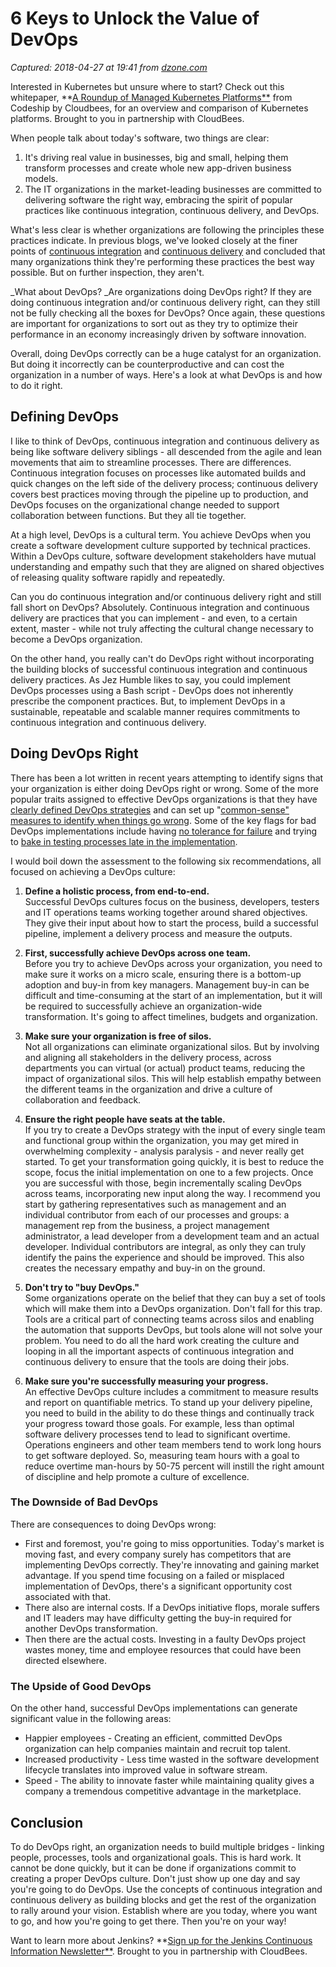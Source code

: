 # 6 Keys to Unlock the Value of DevOps

_Captured: 2018-04-27 at 19:41 from [dzone.com](https://dzone.com/articles/6-keys-to-unlock-the-value-of-devops?edition=376215&utm_source=Daily%20Digest&utm_medium=email&utm_campaign=Daily%20Digest%202018-04-27)_

Interested in Kubernetes but unsure where to start? Check out this whitepaper, **[A Roundup of Managed Kubernetes Platforms**](https://dzone.com/go?i=282427&u=https%3A%2F%2Fpages.cloudbees.com%2Fl%2F272242%2F2018-03-07%2F7wybk%2520) from Codeship by Cloudbees, for an overview and comparison of Kubernetes platforms. Brought to you in partnership with CloudBees.

When people talk about today's software, two things are clear:

  1. It's driving real value in businesses, big and small, helping them transform processes and create whole new app-driven business models.
  2. The IT organizations in the market-leading businesses are committed to delivering software the right way, embracing the spirit of popular practices like continuous integration, continuous delivery, and DevOps.

What's less clear is whether organizations are following the principles these practices indicate. In previous blogs, we've looked closely at the finer points of [continuous integration](https://www.cloudbees.com/blog/7-ways-know-youve-aced-continuous-integration) and [continuous delivery](https://www.cloudbees.com/blog/6-steps-know-youve-hit-home-run-continuous-delivery) and concluded that many organizations think they're performing these practices the best way possible. But on further inspection, they aren't.

_What about DevOps? _Are organizations doing DevOps right? If they are doing continuous integration and/or continuous delivery right, can they still not be fully checking all the boxes for DevOps? Once again, these questions are important for organizations to sort out as they try to optimize their performance in an economy increasingly driven by software innovation.

Overall, doing DevOps correctly can be a huge catalyst for an organization. But doing it incorrectly can be counterproductive and can cost the organization in a number of ways. Here's a look at what DevOps is and how to do it right.

## Defining DevOps

I like to think of DevOps, continuous integration and continuous delivery as being like software delivery siblings - all descended from the agile and lean movements that aim to streamline processes. There are differences. Continuous integration focuses on processes like automated builds and quick changes on the left side of the delivery process; continuous delivery covers best practices moving through the pipeline up to production, and DevOps focuses on the organizational change needed to support collaboration between functions. But they all tie together.

At a high level, DevOps is a cultural term. You achieve DevOps when you create a software development culture supported by technical practices. Within a DevOps culture, software development stakeholders have mutual understanding and empathy such that they are aligned on shared objectives of releasing quality software rapidly and repeatedly.

Can you do continuous integration and/or continuous delivery right and still fall short on DevOps? Absolutely. Continuous integration and continuous delivery are practices that you can implement - and even, to a certain extent, master - while not truly affecting the cultural change necessary to become a DevOps organization.

On the other hand, you really can't do DevOps right without incorporating the building blocks of successful continuous integration and continuous delivery practices. As Jez Humble likes to say, you could implement DevOps processes using a Bash script - DevOps does not inherently prescribe the component practices. But, to implement DevOps in a sustainable, repeatable and scalable manner requires commitments to continuous integration and continuous delivery.

## Doing DevOps Right

There has been a lot written in recent years attempting to identify signs that your organization is either doing DevOps right or wrong. Some of the more popular traits assigned to effective DevOps organizations is that they have [clearly defined DevOps strategies](https://www.happiestminds.com/blogs/doing-devops-the-right-way/) and can set up "[common-sense" measures to identify when things go wrong](https://www.itbusinessedge.com/blogs/infrastructure/devops-done-right-the-first-time.html). Some of the key flags for bad DevOps implementations include having [no tolerance for failure](https://www.infoworld.com/article/3011631/devops/7-signs-youre-doing-devops-wrong.html) and trying to [bake in testing processes late in the implementation](https://techcrunch.com/2016/07/04/youre-doing-devops-wrong/).

I would boil down the assessment to the following six recommendations, all focused on achieving a DevOps culture:

  1. **Define a holistic process, from end-to-end.**  
Successful DevOps cultures focus on the business, developers, testers and IT operations teams working together around shared objectives. They give their input about how to start the process, build a successful pipeline, implement a delivery process and measure the outputs.  

  2. **First, successfully achieve DevOps across one team.**  
Before you try to achieve DevOps across your organization, you need to make sure it works on a micro scale, ensuring there is a bottom-up adoption and buy-in from key managers. Management buy-in can be difficult and time-consuming at the start of an implementation, but it will be required to successfully achieve an organization-wide transformation. It's going to affect timelines, budgets and organization.  

  3. **Make sure your organization is free of silos.**  
Not all organizations can eliminate organizational silos. But by involving and aligning all stakeholders in the delivery process, across departments you can virtual (or actual) product teams, reducing the impact of organizational silos. This will help establish empathy between the different teams in the organization and drive a culture of collaboration and feedback.  

  4. **Ensure the right people have seats at the table.**  
If you try to create a DevOps strategy with the input of every single team and functional group within the organization, you may get mired in overwhelming complexity - analysis paralysis - and never really get started. To get your transformation going quickly, it is best to reduce the scope, focus the initial implementation on one to a few projects. Once you are successful with those, begin incrementally scaling DevOps across teams, incorporating new input along the way. I recommend you start by gathering representatives such as management and an individual contributor from each of our processes and groups: a management rep from the business, a project management administrator, a lead developer from a development team and an actual developer. Individual contributors are integral, as only they can truly identify the pains the experience and should be improved. This also creates the necessary empathy and buy-in on the ground.  

  5. **Don't try to "buy DevOps."**  
Some organizations operate on the belief that they can buy a set of tools which will make them into a DevOps organization. Don't fall for this trap. Tools are a critical part of connecting teams across silos and enabling the automation that supports DevOps, but tools alone will not solve your problem. You need to do all the hard work creating the culture and looping in all the important aspects of continuous integration and continuous delivery to ensure that the tools are doing their jobs.  

  6. **Make sure you're successfully measuring your progress.**  
An effective DevOps culture includes a commitment to measure results and report on quantifiable metrics. To stand up your delivery pipeline, you need to build in the ability to do these things and continually track your progress toward those goals. For example, less than optimal software delivery processes tend to lead to significant overtime. Operations engineers and other team members tend to work long hours to get software deployed. So, measuring team hours with a goal to reduce overtime man-hours by 50-75 percent will instill the right amount of discipline and help promote a culture of excellence.

### The Downside of Bad DevOps

There are consequences to doing DevOps wrong:

  * First and foremost, you're going to miss opportunities. Today's market is moving fast, and every company surely has competitors that are implementing DevOps correctly. They're innovating and gaining market advantage. If you spend time focusing on a failed or misplaced implementation of DevOps, there's a significant opportunity cost associated with that.
  * There also are internal costs. If a DevOps initiative flops, morale suffers and IT leaders may have difficulty getting the buy-in required for another DevOps transformation.
  * Then there are the actual costs. Investing in a faulty DevOps project wastes money, time and employee resources that could have been directed elsewhere.

### The Upside of Good DevOps

On the other hand, successful DevOps implementations can generate significant value in the following areas:

  * Happier employees - Creating an efficient, committed DevOps organization can help companies maintain and recruit top talent.
  * Increased productivity - Less time wasted in the software development lifecycle translates into improved value in software stream.
  * Speed - The ability to innovate faster while maintaining quality gives a company a tremendous competitive advantage in the marketplace.

## Conclusion

To do DevOps right, an organization needs to build multiple bridges - linking people, processes, tools and organizational goals. This is hard work. It cannot be done quickly, but it can be done if organizations commit to creating a proper DevOps culture. Don't just show up one day and say you're going to do DevOps. Use the concepts of continuous integration and continuous delivery as building blocks and get the rest of the organization to rally around your vision. Establish where are you today, where you want to go, and how you're going to get there. Then you're on your way!

Want to learn more about Jenkins? **[Sign up for the Jenkins Continuous Information Newsletter**](https://dzone.com/go?i=282428&u=https%3A%2F%2Fpages.cloudbees.com%2Fl%2F272242%2F2018-03-07%2F7wydh). Brought to you in partnership with CloudBees.
